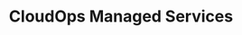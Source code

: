 ---
title: CloudOps Managed Services
ExternalLink: https://cdn2.hubspot.net/hubfs/732832/EN_CloudOps_OP_Managed-Services-Solution-Brief_20-01-02.pdf
resources:
- name: "thumbnail"
  src: "managed-services.png"
description:
keywords:
tags:
---